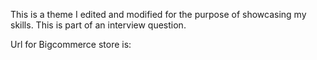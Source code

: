This is a theme I edited and modified for the purpose of showcasing my skills. 
This is part of an interview question.

Url for Bigcommerce store is: 